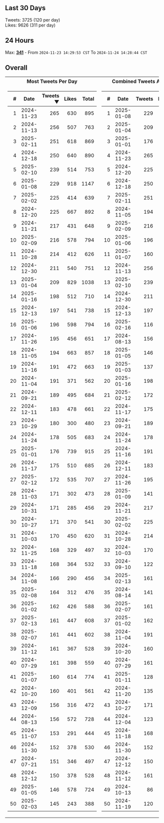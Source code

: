 ## Last 30 Days
Tweets: 3725 (120 per day)\
Likes: 9626 (311 per day)

## 24 Hours
Max: [**341**](../misc/most-tweets_24-hr.csv) - From `2024-11-23 14:29:53 CST` To `2024-11-24 14:28:44 CST`

## Overall
<table>
<tr><th>Most Tweets Per Day</th><th>Combined Tweets And Likes</th></tr><tr><td>


|#|Date|Tweets ▼|Likes|Total|
|--:|--|--:|--:|--:|
|1|2024-11-23|265|630|895|
|2|2024-11-13|256|507|763|
|3|2025-02-11|251|618|869|
|4|2024-12-18|250|640|890|
|5|2025-02-10|239|514|753|
|6|2025-01-08|229|918|1147|
|7|2025-02-02|225|414|639|
|8|2024-12-20|225|667|892|
|9|2024-11-21|217|431|648|
|10|2025-02-09|216|578|794|
|11|2024-10-28|214|412|626|
|12|2024-12-30|211|540|751|
|13|2025-01-04|209|829|1038|
|14|2025-01-16|198|512|710|
|15|2024-12-13|197|541|738|
|16|2025-01-06|196|598|794|
|17|2024-11-26|195|456|651|
|18|2024-11-05|194|663|857|
|19|2024-11-16|191|472|663|
|20|2024-11-04|191|371|562|
|21|2024-09-21|189|495|684|
|22|2024-12-11|183|478|661|
|23|2024-10-29|180|300|480|
|24|2024-11-24|178|505|683|
|25|2025-01-01|176|739|915|
|26|2024-11-17|175|510|685|
|27|2025-02-12|172|535|707|
|28|2024-11-03|171|302|473|
|29|2024-10-31|171|285|456|
|30|2024-10-27|171|370|541|
|31|2024-10-03|170|450|620|
|32|2024-11-25|168|329|497|
|33|2024-11-18|168|364|532|
|34|2024-11-08|166|290|456|
|35|2025-02-08|164|312|476|
|36|2025-01-02|162|426|588|
|37|2025-02-13|161|447|608|
|38|2025-02-07|161|441|602|
|39|2024-11-12|161|367|528|
|40|2024-07-29|161|398|559|
|41|2025-01-07|160|614|774|
|42|2024-10-20|160|401|561|
|43|2024-12-09|156|316|472|
|44|2024-08-13|156|572|728|
|45|2024-11-07|153|291|444|
|46|2024-11-30|152|378|530|
|47|2024-07-21|151|346|497|
|48|2024-12-12|150|378|528|
|49|2025-01-05|146|578|724|
|50|2025-02-03|145|243|388|

</td><td>


|#|Date|Tweets|Likes|Total ▼|
|--:|--|--:|--:|--:|
|1|2025-01-08|229|918|1147|
|2|2025-01-04|209|829|1038|
|3|2025-01-01|176|739|915|
|4|2024-11-23|265|630|895|
|5|2024-12-20|225|667|892|
|6|2024-12-18|250|640|890|
|7|2025-02-11|251|618|869|
|8|2024-11-05|194|663|857|
|9|2025-02-09|216|578|794|
|10|2025-01-06|196|598|794|
|11|2025-01-07|160|614|774|
|12|2024-11-13|256|507|763|
|13|2025-02-10|239|514|753|
|14|2024-12-30|211|540|751|
|15|2024-12-13|197|541|738|
|16|2025-02-16|116|619|735|
|17|2024-08-13|156|572|728|
|18|2025-01-05|146|578|724|
|19|2025-01-03|137|585|722|
|20|2025-01-16|198|512|710|
|21|2025-02-12|172|535|707|
|22|2024-11-17|175|510|685|
|23|2024-09-21|189|495|684|
|24|2024-11-24|178|505|683|
|25|2024-11-16|191|472|663|
|26|2024-12-11|183|478|661|
|27|2024-11-26|195|456|651|
|28|2025-01-09|141|508|649|
|29|2024-11-21|217|431|648|
|30|2025-02-02|225|414|639|
|31|2024-10-28|214|412|626|
|32|2024-10-03|170|450|620|
|33|2024-09-10|122|495|617|
|34|2025-02-13|161|447|608|
|35|2024-08-14|141|466|607|
|36|2025-02-07|161|441|602|
|37|2025-01-02|162|426|588|
|38|2024-11-04|191|371|562|
|39|2024-10-20|160|401|561|
|40|2024-07-29|161|398|559|
|41|2025-01-11|128|426|554|
|42|2024-11-20|135|412|547|
|43|2024-10-27|171|370|541|
|44|2024-12-04|123|410|533|
|45|2024-11-18|168|364|532|
|46|2024-11-30|152|378|530|
|47|2024-12-12|150|378|528|
|48|2024-11-12|161|367|528|
|49|2024-10-13|86|438|524|
|50|2024-11-19|120|402|522|

</td><tr>
</table>

